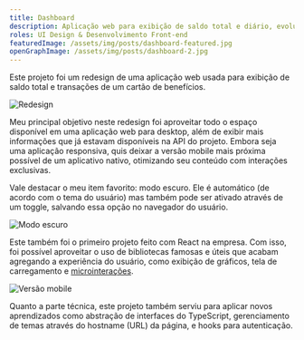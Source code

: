 ```yaml
---
title: Dashboard
description: Aplicação web para exibição de saldo total e diário, evolução dos gastos e lista de transações para usuários do cartão de benefícios
roles: UI Design & Desenvolvimento Front-end
featuredImage: /assets/img/posts/dashboard-featured.jpg
openGraphImage: /assets/img/posts/dashboard-2.jpg
---
```


Este projeto foi um redesign de uma aplicação web usada para exibição de saldo total e transações de um cartão de benefícios.

![Redesign](/assets/img/posts/dashboard-1.gif)

Meu principal objetivo neste redesign foi aproveitar todo o espaço disponível em uma aplicação web para desktop, além de exibir mais informações que já estavam disponíveis na API do projeto. Embora seja uma aplicação responsiva, quis deixar a versão mobile mais próxima possível de um aplicativo nativo, otimizando seu conteúdo com interações exclusivas.

Vale destacar o meu item favorito: modo escuro. Ele é automático (de acordo com o tema do usuário) mas também pode ser ativado através de um toggle, salvando essa opção no navegador do usuário.

![Modo escuro](/assets/img/posts/dashboard-2.jpg)

Este também foi o primeiro projeto feito com React na empresa. Com isso, foi possível aproveitar o uso de bibliotecas famosas e úteis que acabam agregando a experiência do usuário, como exibição de gráficos, tela de carregamento e [microinterações](https://brasil.uxdesign.cc/microintera%C3%A7%C3%B5es-usabilidade-nos-detalhes-b264ce9f3f22).

![Versão mobile](/assets/img/posts/dashboard-3.jpg)

Quanto a parte técnica, este projeto também serviu para aplicar novos aprendizados como abstração de interfaces do TypeScript, gerenciamento de temas através do hostname (URL) da página, e hooks para autenticação.
